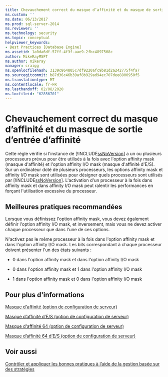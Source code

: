 ```yaml
---
title: Chevauchement correct du masque d’affinité et du masque de sortie d’entrée d’affinité | Microsoft Docs
ms.custom: ''
ms.date: 06/13/2017
ms.prod: sql-server-2014
ms.reviewer: ''
ms.technology: security
ms.topic: conceptual
helpviewer_keywords:
- Best Practices [Database Engine]
ms.assetid: 1a0da6df-57ff-4f3f-aae9-2fbc4897508c
author: MikeRayMSFT
ms.author: mikeray
manager: craigg
ms.openlocfilehash: 3139c864805c7df9220afc9b81d2a242775f4fa7
ms.sourcegitcommit: b87d36c46b39af8b929ad94ec707dee8800950f5
ms.translationtype: MT
ms.contentlocale: fr-FR
ms.lasthandoff: 02/08/2020
ms.locfileid: "62856701"
---
```

# <a name="correct-affinity-mask-and-affinity-input-output-mask-overlap"></a>Chevauchement correct du masque d’affinité et du masque de sortie d’entrée d’affinité
  Cette règle vérifie si l'instance de [!INCLUDE[ssNoVersion](../../includes/ssnoversion-md.md)] a un ou plusieurs processeurs prévus pour être utilisés à la fois avec l'option affinity mask (masque d'affinité) et l'option affinity I/O mask (masque d'affinité d'E/S). Sur un ordinateur doté de plusieurs processeurs, les options affinity mask et affinity I/O mask sont utilisées pour désigner quels processeurs sont utilisés par [!INCLUDE[ssNoVersion](../../includes/ssnoversion-md.md)]. L'activation d'un processeur à la fois dans affinity mask et dans affinity I/O mask peut ralentir les performances en forçant l'utilisation excessive du processeur.  
  
## <a name="best-practices-recommendations"></a>Meilleures pratiques recommandées  
 Lorsque vous définissez l'option affinity mask, vous devez également définir l'option affinity I/O mask, et inversement, mais vous ne devez activer chaque processeur que dans l'une de ces options.  
  
 N'activez pas le même processeur à la fois dans l'option affinity mask et dans l'option affinity I/O mask. Les bits correspondant à chaque processeur doivent présenter l'un des états suivants :  
  
-   0 dans l'option affinity mask et dans l'option affinity I/O mask  
  
-   0 dans l'option affinity mask et 1 dans l'option affinity I/O mask  
  
-   1 dans l'option affinity mask et 0 dans l'option affinity I/O mask  
  
## <a name="for-more-information"></a>Pour plus d'informations  
 [Masque d'affinité (option de configuration de serveur)](../../database-engine/configure-windows/affinity-mask-server-configuration-option.md)  
  
 [Masque d’affinité d’E/S (option de configuration de serveur)](../../database-engine/configure-windows/affinity-input-output-mask-server-configuration-option.md)  
  
 [Masque d'affinité 64 (option de configuration de serveur)](../../database-engine/configure-windows/affinity64-mask-server-configuration-option.md)  
  
 [Masque d’affinité 64 d’E/S (option de configuration de serveur)](../../database-engine/configure-windows/affinity64-input-output-mask-server-configuration-option.md)  
  
## <a name="see-also"></a>Voir aussi  
 [Contrôler et appliquer les bonnes pratiques à l’aide de la gestion basée sur des stratégies](monitor-and-enforce-best-practices-by-using-policy-based-management.md)  
  
  
